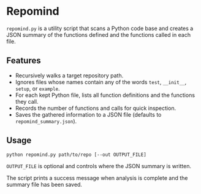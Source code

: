 # Repomind

`repomind.py` is a utility script that scans a Python code base and creates a JSON summary of the functions defined and the functions called in each file.

## Features

- Recursively walks a target repository path.
- Ignores files whose names contain any of the words `test`, `__init__`, `setup`, or `example`.
- For each kept Python file, lists all function definitions and the functions they call.
- Records the number of functions and calls for quick inspection.
- Saves the gathered information to a JSON file (defaults to `repomind_summary.json`).

## Usage

```bash
python repomind.py path/to/repo [--out OUTPUT_FILE]
```

`OUTPUT_FILE` is optional and controls where the JSON summary is written.

The script prints a success message when analysis is complete and the summary file has been saved.
